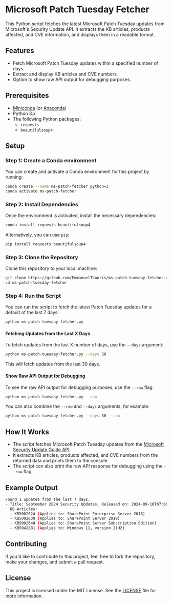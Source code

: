 # Microsoft Patch Tuesday Fetcher

This Python script fetches the latest Microsoft Patch Tuesday updates from Microsoft's Security Update API. It extracts the KB articles, products affected, and CVE information, and displays them in a readable format.

## Features

- Fetch Microsoft Patch Tuesday updates within a specified number of days.
- Extract and display KB articles and CVE numbers.
- Option to show raw API output for debugging purposes.

## Prerequisites

- [Miniconda](https://docs.conda.io/en/latest/miniconda.html) (or [Anaconda](https://www.anaconda.com/products/distribution))
- Python 3.x
- The following Python packages:
  - `requests`
  - `beautifulsoup4`

## Setup

### Step 1: Create a Conda environment

You can create and activate a Conda environment for this project by running:

```bash
conda create --name ms-patch-fetcher python=3
conda activate ms-patch-fetcher
```

### Step 2: Install Dependencies

Once the environment is activated, install the necessary dependencies:

```bash
conda install requests beautifulsoup4
```

Alternatively, you can use `pip`:

```bash
pip install requests beautifulsoup4
```

### Step 3: Clone the Repository

Clone this repository to your local machine:

```bash
git clone https://github.com/EmmanuelTsouris/ms-patch-tuesday-fetcher.git
cd ms-patch-tuesday-fetcher
```

### Step 4: Run the Script

You can run the script to fetch the latest Patch Tuesday updates for a default of the last 7 days:

```bash
python ms-patch-tuesday-fetcher.py
```

#### Fetching Updates from the Last X Days

To fetch updates from the last X number of days, use the `--days` argument:

```bash
python ms-patch-tuesday-fetcher.py --days 30
```

This will fetch updates from the last 30 days.

#### Show Raw API Output for Debugging

To see the raw API output for debugging purposes, use the `--raw` flag:

```bash
python ms-patch-tuesday-fetcher.py --raw
```

You can also combine the `--raw` and `--days` arguments, for example:

```bash
python ms-patch-tuesday-fetcher.py --days 30 --raw
```

## How It Works

- The script fetches Microsoft Patch Tuesday updates from the [Microsoft Security Update Guide API](https://api.msrc.microsoft.com/).
- It extracts KB articles, products affected, and CVE numbers from the returned data and prints them to the console.
- The script can also print the raw API response for debugging using the `--raw` flag.

## Example Output

```bash
Found 1 updates from the last 7 days.
- Title: September 2024 Security Updates, Released on: 2024-09-10T07:00:00Z
  KB Articles:
  - KB5002624 (Applies to: SharePoint Enterprise Server 2016)
  - KB5002639 (Applies to: SharePoint Server 2019)
  - KB5002640 (Applies to: SharePoint Server Subscription Edition)
  - KB5042881 (Applies to: Windows 11, version 21H2)
```

## Contributing

If you'd like to contribute to this project, feel free to fork the repository, make your changes, and submit a pull request.

## License

This project is licensed under the MIT License. See the [LICENSE](LICENSE) file for more information.
